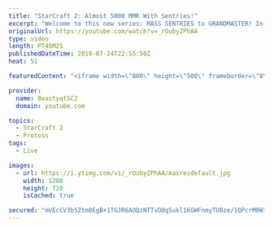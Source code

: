 ```yaml
---
title: "StarCraft 2: Almost 5000 MMR With Sentries!"
excerpt: "Welcome to this new series: MASS SENTRIES to GRANDMASTER! In this series, we will see how far I can get by playing ONLY Sentries on the ladder in ALL Protoss matchups!  Here are a few more Mass Sentry games from playing the series on stream.   Feel free to let me know if you have any suggestions for"
originalUrl: https://youtube.com/watch?v=_rOubyZPhAA
type: video
length: PT46M2S
publishedDateTime: 2019-07-24T22:55:50Z
heat: 51

featuredContent: "<iframe width=\"800\" height=\"500\" frameborder=\"0\" src=\"https://www.youtube.com/embed/_rOubyZPhAA\" allow=\"accelerometer; autoplay; encrypted-media; gyroscope; picture-in-picture\" allowfullscreen></iframe>"

provider:
  name: BeastyqtSC2
  domain: youtube.com

topics:
  - StarCraft 2
  - Protoss
tags:
  - Live

images:
  - url: https://i.ytimg.com/vi/_rOubyZPhAA/maxresdefault.jpg
    width: 1280
    height: 720
    isCached: true

secured: "mVEcCV3b5Ztm0EgB+1TGJR6AOQzNTTvO0qSukl16GWFnmyTU0ze/1QPcrM0W3Vzm6IfbcUx+2RkdU9IpDuf6JRraxBQk5N4ZL6q5gC4xM1NUkP4a7ykiXwJVZY41pco99rEzG3RdtNxGHgbscyJlslP2skbze1Mk/x9DDoimH8/0xTND9dIwN5xhwq4aQFfL0AZvZON3R7Z9uAULwS4h6yQuqND3p/8EMfGmf7+9Y9OkzmS9hoBM6mMeD1lh2pYd1T/B8zyV9In81HUlxN1bQGgrb2gWAlLKP2yc0OGg5r6VOGIT7HxX3AzBh8Twfpwn+gUYpRB5nRhe3er17DfOBx3OhJvgIplweMq5HcxN+xccsyf3B6vabclqvPgRoqX1r1pzRj1cIKwekz6Cpq6XtG09i0whMK/u/A4oK/r0v/0=;6XLAVPQwZD6qgeChvZOdWw=="
---
```


